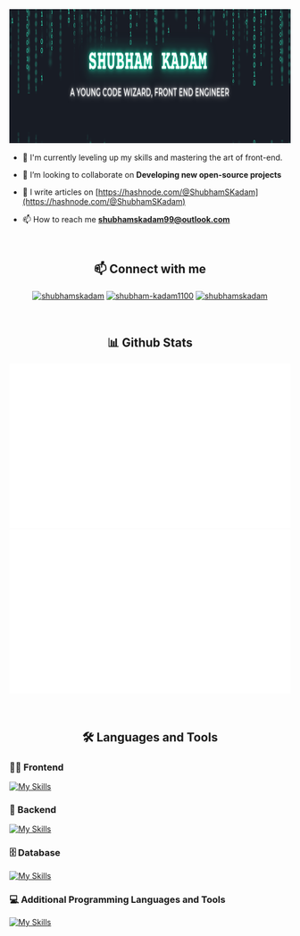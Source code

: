   <img src="assets/h1.png" height="240px"/>
  
- 🔭 I'm currently leveling up my skills and mastering the art of front-end.

- 👯 I’m looking to collaborate on **Developing new open-source projects**

- 📝 I write articles on [https://hashnode.com/@ShubhamSKadam](https://hashnode.com/@ShubhamSKadam)

- 📫 How to reach me **shubhamskadam99@outlook.com**
<br/>
<div align="center">
<h2>📫 Connect with me</h2>
<p>
<a href="https://twitter.com/shubhamskadam" target="blank"><img align="center" src="https://raw.githubusercontent.com/rahuldkjain/github-profile-readme-generator/master/src/images/icons/Social/twitter.svg" alt="shubhamskadam" height="30" width="40" /></a>
<a href="https://linkedin.com/in/shubham-kadam1100" target="blank"><img align="center" src="https://raw.githubusercontent.com/rahuldkjain/github-profile-readme-generator/master/src/images/icons/Social/linked-in-alt.svg" alt="shubham-kadam1100" height="30" width="40" /></a>
<a href="https://www.leetcode.com/shubhamskadam" target="blank"><img align="center" src="https://raw.githubusercontent.com/rahuldkjain/github-profile-readme-generator/master/src/images/icons/Social/leet-code.svg" alt="shubhamskadam" height="30" width="40" /></a>
</p>
</div>
<br/>
<h2 align="center">📊 Github Stats</h2>

<div align = "center">

![Stats Overview](https://raw.githubusercontent.com/ShubhamSKadam/github-stats/master/generated/overview.svg#gh-dark-mode-only)
![Most Used Languages](https://raw.githubusercontent.com/ShubhamSKadam/github-stats/master/generated/languages.svg#gh-dark-mode-only)

</div>
<br>


<h2 align="center">🛠️ Languages and Tools</h2>


<h3 align="left">🏄‍♂️ Frontend</h3>

[![My Skills](https://skillicons.dev/icons?i=html,css,js,react,sass,tailwind,figma,xd)](https://skillicons.dev)

<h3 align="left">🧰 Backend</h3>

[![My Skills](https://skillicons.dev/icons?i=nodejs,express)](https://skillicons.dev)

<h3 align="left">🗄️ Database</h3>

[![My Skills](https://skillicons.dev/icons?i=mongodb,mysql)](https://skillicons.dev)

<h3 align="left"> 💻 Additional Programming Languages and Tools</h3>

[![My Skills](https://skillicons.dev/icons?i=c,cpp,python,java,git,github,linux,docker)](https://skillicons.dev)
